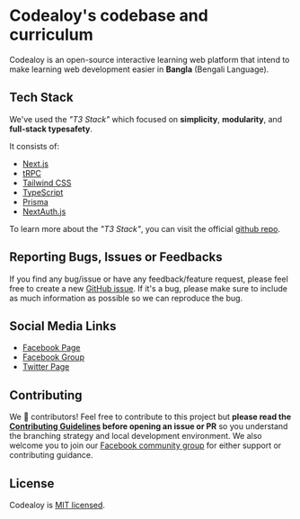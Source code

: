 # Codealoy's codebase and curriculum

Codealoy is an open-source interactive learning web platform that intend to make learning web development easier in **Bangla** (Bengali Language).

## Tech Stack

We've used the _"T3 Stack"_ which focused on **simplicity**, **modularity**, and **full-stack typesafety**.

It consists of:

- [Next.js](https://nextjs.org)
- [tRPC](https://trpc.io)
- [Tailwind CSS](https://tailwindcss.com)
- [TypeScript](https://typescriptlang.org)
- [Prisma](https://prisma.io)
- [NextAuth.js](https://next-auth.js.org)

To learn more about the _"T3 Stack"_, you can visit the official [github repo](https://github.com/t3-oss/create-t3-app).

## Reporting Bugs, Issues or Feedbacks

If you find any bug/issue or have any feedback/feature request, please feel free to create a new [GitHub issue](https://github.com/codealoy/codealoy/issues). If it's a bug, please make sure to include as much information as possible so we can reproduce the bug.

## Social Media Links

- [Facebook Page](https://www.facebook.com/codealoy)
- [Facebook Group](https://www.facebook.com/groups/codealoy/)
- [Twitter Page](https://twitter.com/codealoy)

## Contributing

We 💖 contributors! Feel free to contribute to this project but **please read the [Contributing Guidelines](CONTRIBUTING.md) before opening an issue or PR** so you understand the branching strategy and local development environment. We also welcome you to join our [Facebook community group](https://www.facebook.com/groups/codealoy/) for either support or contributing guidance.

## License

Codealoy is [MIT licensed](./LICENSE).
